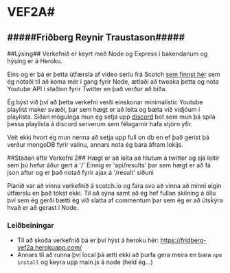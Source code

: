 # VEF2A#
#####Friðberg Reynir Traustason#####
----

##Lýsing##
Verkefnið er keyrt með Node og Express í bakendanum og hýsing er á Heroku.

Eins og er þá er þetta útfærsla af video seríu frá Scotch [sem finnst hér](https://school.scotch.io/getting-started-with-nodejs)
sem ég notaði til að koma mér í gang fyrir Node, ætlaði að tweaka þetta og nota Youtube API í staðinn fyrir Twitter en það verður að bíða.

Ég býst við því að þetta verkefni verði einskonar minimalistic Youtube playlist maker svæði, þar sem hægt er að leita og bæta við vidjóum í playlista. Síðan mögulega mun ég setja upp [discord](http://discord.gg) bot sem mun þá spila þessa playlista á discord serverum sem félagarnir hafa stjórn yfir.

Veit ekki hvort ég mun nenna að setja upp full on db en ef það gerist þá verður mongoDB fyrir valinu, annars nota ég bara áfram lokijs.

##Staðan eftir Verkefni 2##
Hægt er að leita að hlutum á twitter og sjá leitir sem þú hefur áður gert á '/'
Einnig er 'api/results' þar sem hægt er að fá json aftur og er það notað fyrir ajax á '/result' síðuni

Planið var að vinna verkefnið á scotch.io og fara svo að vinna að minni eigin útfærslu en það tókst ekki. Til að sýna samt að ég hef fullan skilning á öllu því sem ég gerði bætti ég við slatta af commentum þar sem ég er að útsḱýra hvað er að gerast í Node.

### Leiðbeiningar ###

* Til að skoða verkefnið þá er því hýst á heroku hér: https://fridberg-vef2a.herokuapp.com/
* Annars til að runna því local þá ætti ekki að þurfa gera meira en bara `npm install` og keyra upp main.js á node (held ég...)